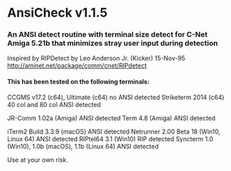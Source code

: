 # AnsiCheck v1.1.5
### An ANSI detect routine with terminal size detect for C-Net Amiga 5.21b that minimizes stray user input during detection 

Inspired by RIPDetect by Leo Anderson Jr. (Kicker) 15-Nov-95
http://aminet.net/package/comm/cnet/RIPdetect

#### This has been tested on the following terminals:
CCGMS v17.2 (c64), Ultimate (c64) no ANSI detected
Striketerm 2014 (c64) 40 col and 80 col ANSI detected

JR-Comm 1.02a (Amiga) ANSI detected
Term 4.8 (Amiga) ANSI detected

iTerm2 Build 3.3.9 (macOS) ANSI detected
Netrunner 2.00 Beta 18 (Win10, Linux 64) ANSI detected
RIPtel64 3.1 (Win10) RIP detected
Syncterm 1.0 (Win10), 1.0b (macOS), 1.1b (Linux 64) ANSI detected

Use at your own risk. 
